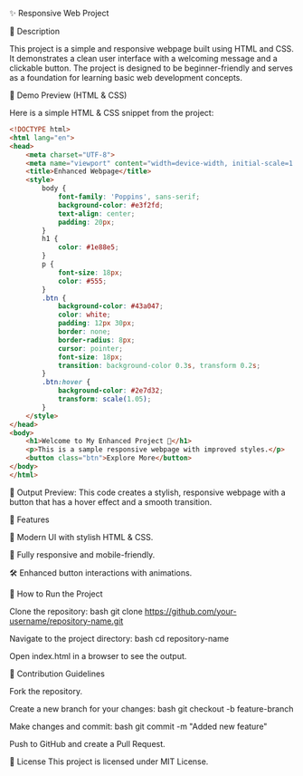 ✨ Responsive Web Project

📌 Description

This project is a simple and responsive webpage built using HTML and CSS. It demonstrates a clean user interface with a welcoming message and a clickable button. The project is designed to be beginner-friendly and serves as a foundation for learning basic web development concepts.

🎨 Demo Preview (HTML & CSS)

Here is a simple HTML & CSS snippet from the project:

```html
<!DOCTYPE html>
<html lang="en">
<head>
    <meta charset="UTF-8">
    <meta name="viewport" content="width=device-width, initial-scale=1.0">
    <title>Enhanced Webpage</title>
    <style>
        body {
            font-family: 'Poppins', sans-serif;
            background-color: #e3f2fd;
            text-align: center;
            padding: 20px;
        }
        h1 {
            color: #1e88e5;
        }
        p {
            font-size: 18px;
            color: #555;
        }
        .btn {
            background-color: #43a047;
            color: white;
            padding: 12px 30px;
            border: none;
            border-radius: 8px;
            cursor: pointer;
            font-size: 18px;
            transition: background-color 0.3s, transform 0.2s;
        }
        .btn:hover {
            background-color: #2e7d32;
            transform: scale(1.05);
        }
    </style>
</head>
<body>
    <h1>Welcome to My Enhanced Project 🚀</h1>
    <p>This is a sample responsive webpage with improved styles.</p>
    <button class="btn">Explore More</button>
</body>
</html>
```
📌 Output Preview: This code creates a stylish, responsive webpage with a button that has a hover effect and a smooth transition.

🔹 Features

🎨 Modern UI with stylish HTML & CSS.

🚀 Fully responsive and mobile-friendly.

🛠 Enhanced button interactions with animations.

🚀 How to Run the Project

Clone the repository: bash git clone https://github.com/your-username/repository-name.git

Navigate to the project directory: bash cd repository-name

Open index.html in a browser to see the output.

🤝 Contribution Guidelines

Fork the repository.

Create a new branch for your changes: bash git checkout -b feature-branch

Make changes and commit: bash git commit -m "Added new feature"

Push to GitHub and create a Pull Request.

📜 License This project is licensed under MIT License.

